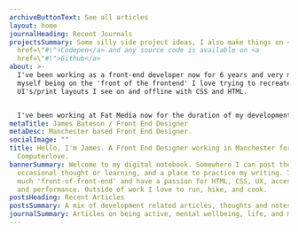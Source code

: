 ```yaml
---
archiveButtonText: See all articles
layout: home
journalHeading: Recent Journals
projectsSummary: Some silly side project ideas, I also make things on <a
  href=\"#\">Codepen</a> and any source code is available on <a
  href=\"#\">Github</a>
about: >-
  I've been working as a front-end developer now for 6 years and very much see
  myself being on the 'front of the frontend' I love trying to recreate
  UI's/print layouts I see on and offline with CSS and HTML.


  I've been working at Fat Media now for the duration of my development career and live and work in Lancaster.
metaTitle: James Bateson / Front End Designer
metaDesc: Manchester based Front End Designer.
socialImage: ""
title: Hello, I'm James. A Front End Designer working in Manchester for Code
  Computerlove.
bannerSummary: Welcome to my digital notebook. Somewhere I can post the
  occasional thought or learning, and a place to practice my writing. I'm very
  much 'front-of-front-end' and have a passion for HTML, CSS, UX, accessibility,
  and performance. Outside of work I love to run, hike, and cook.
postsHeading: Recent Articles
postsSummary: A mix of development related articles, thoughts and notes.
journalSummary: Articles on being active, mental wellbeing, life, and more.
---
```


